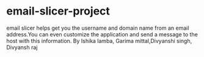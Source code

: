 # email-slicer-project
email slicer helps get you the username and domain name from an email address.You can even customize the application and send a message to the host with this information.
By Ishika lamba, Garima mittal,Divyanshi singh, Divyansh raj
